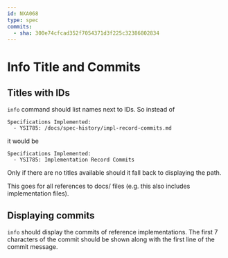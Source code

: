 ```yaml
---
id: NXA068
type: spec
commits:
  - sha: 300e74cfcad352f7054371d3f225c32386802834
---
```


# Info Title and Commits

## Titles with IDs

`info` command should list names next to IDs. So instead of

```
Specifications Implemented:
  - YSI785: /docs/spec-history/impl-record-commits.md
```

it would be

```
Specifications Implemented:
  - YSI785: Implementation Record Commits
```

Only if there are no titles available should it fall back to displaying the path.

This goes for all references to docs/ files (e.g. this also includes implementation files).

## Displaying commits

`info` should display the commits of reference implementations. The first 7 characters of the commit should be shown along with the first line of the commit message.
